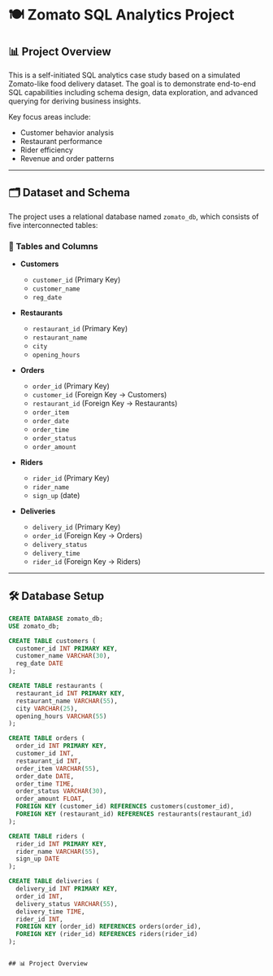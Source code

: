 # 🍽️ Zomato SQL Analytics Project

## 📊 Project Overview

This is a self-initiated SQL analytics case study based on a simulated Zomato-like food delivery dataset. The goal is to demonstrate end-to-end SQL capabilities including schema design, data exploration, and advanced querying for deriving business insights.

Key focus areas include:
- Customer behavior analysis
- Restaurant performance
- Rider efficiency
- Revenue and order patterns

---

## 🗂️ Dataset and Schema

The project uses a relational database named `zomato_db`, which consists of five interconnected tables:

### 📌 Tables and Columns

- **Customers**
  - `customer_id` (Primary Key)
  - `customer_name`
  - `reg_date`

- **Restaurants**
  - `restaurant_id` (Primary Key)
  - `restaurant_name`
  - `city`
  - `opening_hours`

- **Orders**
  - `order_id` (Primary Key)
  - `customer_id` (Foreign Key → Customers)
  - `restaurant_id` (Foreign Key → Restaurants)
  - `order_item`
  - `order_date`
  - `order_time`
  - `order_status`
  - `order_amount`

- **Riders**
  - `rider_id` (Primary Key)
  - `rider_name`
  - `sign_up` (date)

- **Deliveries**
  - `delivery_id` (Primary Key)
  - `order_id` (Foreign Key → Orders)
  - `delivery_status`
  - `delivery_time`
  - `rider_id` (Foreign Key → Riders)

---

## 🛠️ Database Setup

```sql
CREATE DATABASE zomato_db;
USE zomato_db;

CREATE TABLE customers (
  customer_id INT PRIMARY KEY,
  customer_name VARCHAR(30),
  reg_date DATE
);

CREATE TABLE restaurants (
  restaurant_id INT PRIMARY KEY,
  restaurant_name VARCHAR(55),
  city VARCHAR(25),
  opening_hours VARCHAR(55)
);

CREATE TABLE orders (
  order_id INT PRIMARY KEY,
  customer_id INT,
  restaurant_id INT,
  order_item VARCHAR(55),
  order_date DATE,
  order_time TIME,
  order_status VARCHAR(30),
  order_amount FLOAT,
  FOREIGN KEY (customer_id) REFERENCES customers(customer_id),
  FOREIGN KEY (restaurant_id) REFERENCES restaurants(restaurant_id)
);

CREATE TABLE riders (
  rider_id INT PRIMARY KEY,
  rider_name VARCHAR(55),
  sign_up DATE
);

CREATE TABLE deliveries (
  delivery_id INT PRIMARY KEY,
  order_id INT,
  delivery_status VARCHAR(55),
  delivery_time TIME,
  rider_id INT,
  FOREIGN KEY (order_id) REFERENCES orders(order_id),
  FOREIGN KEY (rider_id) REFERENCES riders(rider_id)
);


## 📊 Project Overview
